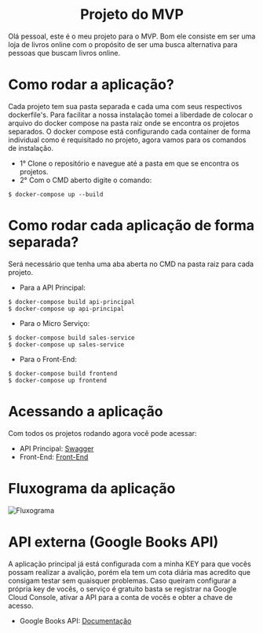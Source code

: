 <div align='center'>
  <h1>
    Projeto do MVP
  </h1>
</div>

Olá pessoal, este é o meu projeto para o MVP. Bom ele consiste em ser uma loja de livros online com o propósito de ser uma busca alternativa para pessoas que buscam livros online.

# Como rodar a aplicação?

Cada projeto tem sua pasta separada e cada uma com seus respectivos dockerfile's. Para facilitar a nossa instalação tomei a liberdade de colocar o arquivo do docker compose na pasta raiz onde se encontra os projetos 
separados. O docker compose está configurando cada container de forma individual como é requisitado no projeto, agora vamos para os comandos de instalação.

- 1° Clone o repositório e navegue até a pasta em que se encontra os projetos.
- 2° Com o CMD aberto digite o comando:
```
$ docker-compose up --build
```
# Como rodar cada aplicação de forma separada?
Será necessário que tenha uma aba aberta no CMD na pasta raiz para cada projeto.
- Para a API Principal:
```
$ docker-compose build api-principal
$ docker-compose up api-principal
```
- Para o Micro Serviço:
```
$ docker-compose build sales-service
$ docker-compose up sales-service
```
- Para o Front-End:
```
$ docker-compose build frontend
$ docker-compose up frontend
```

# Acessando a aplicação
Com todos os projetos rodando agora você pode acessar:
- API Principal: [Swagger](http://localhost:5000/swagger)
- Front-End: [Front-End](http://localhost:80)

# Fluxograma da aplicação 

![Fluxograma](https://github.com/user-attachments/assets/477bb1eb-ee0d-46b6-8325-527842d7f44e)



# API externa (Google Books API)

A aplicação principal já está configurada com a minha KEY para que vocês possam realizar a avalição, porém ela tem um cota diária mas acredito que consigam testar sem quaisquer problemas.
Caso queiram configurar a própria key de vocês, o serviço é gratuito basta se registrar na Google Cloud Console, ativar a API para a conta de vocês e obter a chave de acesso.

- Google Books API:
  [Documentação](https://developers.google.com/books/docs/v1/using?hl=pt-br)






